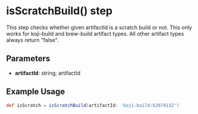 # isScratchBuild() step

This step checks whether given artifactId is a scratch build or not. This only works for koji-build and brew-build artifact types. All other artifact types always return "false".

## Parameters

* **artifactId**: string; artifactId

## Example Usage

```groovy
def isScratch = isScratchBuild(artifactId: 'koji-build:62674132')
```

